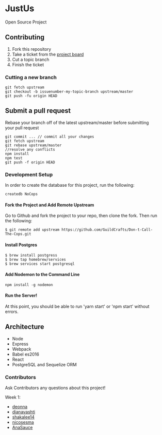 # JustUs

Open Source Project

## Contributing

1. Fork this repository
2. Take a ticket from the [project board](https://github.com/GuildCrafts/Don-t-Call-The-Cops/projects/1)
3. Cut a topic branch
4. Finish the ticket

### Cutting a new branch

```
git fetch upstream
git checkout -b issuenumber-my-topic-branch upstream/master
git push -fu origin HEAD
```

## Submit a pull request
Rebase your branch off of the latest upstream/master before submitting your pull request

```
git commit ... // commit all your changes
git fetch upstream
git rebase upstream/master
//resolve any conflicts
npm install
npm test
git push -f origin HEAD
```

### Development Setup

In order to create the database for this project, run the following:

```
createdb NoCops
```

#### Fork the Project and Add Remote Upstream

Go to Github and fork the project to your repo, then clone the fork. Then run the following:

```
$ git remote add upstream https://github.com/GuildCrafts/Don-t-Call-The-Cops.git
```

#### Install Postgres

```
$ brew install postgress
$ brew tap homebrew/services
$ brew services start postgresql
```
#### Add Nodemon to the Command Line

```
npm install -g nodemon
```

#### Run the Server!

At this point, you should be able to run 'yarn start' or 'npm start' without errors.

## Architecture

- Node
- Express
- Webpack
- Babel es2016
- React
- PostgreSQL and Sequelize ORM

### Contributors

Ask Contributors any questions about this project!

Week 1:
- [deonna](https://github.com/deonna)
- [dianavashti](https://github.com/dianavashti)
- [shakalee14](https://github.com/shakalee14)
- [nicosesma](https://github.com/nicosesma)
- [AnaSauce](https://github.com/AnaSauce)
